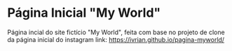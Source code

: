 # Página Inicial "My World"

Página incial do site fictício "My World", feita com base no projeto de clone da página inicial do instagram
link: https://ivrian.github.io/pagina-myworld/

